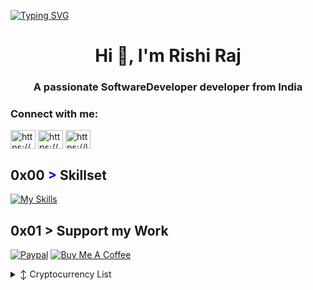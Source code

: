<!-- 
Welcome to My GitHub Profile!

Hey there! 👋 Welcome to my GitHub profile. I'm Rishi, a passionate indie developer, infosec enthusiast, and technology explorer. This is where I share my projects, code snippets, and occasionally some insights into my tech journey. Feel free to explore, collaborate, and connect with me on various social media platforms.

### About Me
I am a tech enthusiast with a strong passion for coding, cybersecurity, and everything tech-related. My journey in the world of technology has been quite exciting, and I love to challenge myself with new projects and learning experiences.

### Social Media
Let's connect on social media! Feel free to follow me on Instagram and Twitter to stay updated with my latest projects, thoughts, and insights.

- **Instagram**: [@rishiraj_0fficial](https://instagram.com/rishiraj_0fficial)
- **Twitter**: [@Infosec_Guy01](https://twitter.com/Infosec_Guy01)

_"Stay curious, keep learning, and never stop exploring."_
-->


[![Typing SVG](https://readme-typing-svg.demolab.com?font=Fira+Code&weight=500&size=22&pause=1000&vCenter=true&width=435&lines=%24+Developer+focused+on+innovation)](https://git.io/typing-svg)

<h1 align="center">Hi 👋, I'm Rishi Raj</h1>
<h3 align="center">A passionate SoftwareDeveloper developer from India</h3>

<h3 align="left">Connect with me:</h3>
<p align="left">
<a href="https://linkedin.com/in/https://www.linkedin.com/in/rishi-raj-366739233/" target="blank"><img align="center" src="https://raw.githubusercontent.com/rahuldkjain/github-profile-readme-generator/master/src/images/icons/Social/linked-in-alt.svg" alt="https://www.linkedin.com/in/rishi-raj-366739233/" height="30" width="40" /></a>
<a href="https://kaggle.com/https://www.kaggle.com/maghackgaming" target="blank"><img align="center" src="https://raw.githubusercontent.com/rahuldkjain/github-profile-readme-generator/master/src/images/icons/Social/kaggle.svg" alt="https://www.kaggle.com/maghackgaming" height="30" width="40" /></a>
<a href="https://www.leetcode.com/https://leetcode.com/sikorsky3301/" target="blank"><img align="center" src="https://raw.githubusercontent.com/rahuldkjain/github-profile-readme-generator/master/src/images/icons/Social/leet-code.svg" alt="https://leetcode.com/sikorsky3301/" height="30" width="40" /></a>
</p>

## 0x00 <span style="color: blue !important;">&gt;</span> Skillset
[![My Skills](https://skillicons.dev/icons?i=aws,gcp,postman,docker,kubernetes,python,git,react,flutter,androidstudio,c,cpp,javascript,typescript,nodejs,go,rust,java,bash,cs,git,kali,mongodb,mysql&perline=12)](https://skillicons.dev)

## 0x01 > Support my Work
[![Paypal](https://img.shields.io/badge/PayPal-00457C?style=for-the-badge&logo=paypal&logoColor=white)](https://www.paypal.com/paypalme/MAGhackx)
 [![Buy Me A Coffee](https://img.shields.io/badge/BuyMeACoffee-FFDD00?style=for-the-badge)](https://buymeacoffee.com/rishiraj_)
<details>

  <summary>↕️ <bold>Cryptocurrency List</bold></summary>
 
 <br />

| Currency          | Wallet Address                                                                                               |
|-------------------|--------------------------------------------------------------------------------------------------------------|
| Bitcoin (BTC)     |                                                               |
| Ethereum (ETH)    |                                                              |
| XRP Ledger (XRP)  |                                                                     |
| BNB               |                                                              |
| Monero (XMR)      |             |
| Solana (SOL)      |                                                                 |

</details>
